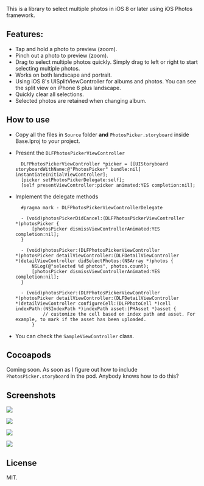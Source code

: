 This is a library to select multiple photos in iOS 8 or later using iOS Photos framework.

Features:
-

- Tap and hold a photo to preview (zoom).
- Pinch out a photo to preview (zoom).
- Drag to select multiple photos quickly. Simply drag to left or right to start selecting multiple photos.
- Works on both landscape and portrait.
- Using iOS 8's UISplitViewController for albums and photos. You can see the split view on iPhone 6 plus landscape.
- Quickly clear all selections.
- Selected photos are retained when changing album.

How to use
-

- Copy all the files in `Source` folder **and** `PhotosPicker.storyboard` inside Base.lproj to your project.
- Present the `DLFPhotosPickerViewController`

		DLFPhotosPickerViewController *picker = [[UIStoryboard storyboardWithName:@"PhotosPicker" bundle:nil] instantiateInitialViewController];
    	[picker setPhotosPickerDelegate:self];
    	[self presentViewController:picker animated:YES completion:nil];

- Implement the delegate methods

		#pragma mark - DLFPhotosPickerViewControllerDelegate

		- (void)photosPickerDidCancel:(DLFPhotosPickerViewController *)photosPicker {
    		[photosPicker dismissViewControllerAnimated:YES completion:nil];
		}

		- (void)photosPicker:(DLFPhotosPickerViewController *)photosPicker detailViewController:(DLFDetailViewController *)detailViewController didSelectPhotos:(NSArray *)photos {
    		NSLog(@"selected %d photos", photos.count);
    		[photosPicker dismissViewControllerAnimated:YES completion:nil];
		}

		- (void)photosPicker:(DLFPhotosPickerViewController *)photosPicker detailViewController:(DLFDetailViewController *)detailViewController configureCell:(DLFPhotoCell *)cell indexPath:(NSIndexPath *)indexPath asset:(PHAsset *)asset {
		        // customize the cell based on index path and asset. For example, to mark if the asset has been uploaded.
		    }

- You can check the `SampleViewController` class.
		
Cocoapods
-

Coming soon. As soon as I figure out how to include `PhotosPicker.storyboard` in the pod. Anybody knows how to do this?

Screenshots
-

![](https://raw.githubusercontent.com/nicnocquee/DLFPhotosPicker/master/screenshots/iOS%20Simulator%20Screen%20Shot%20Nov%2030,%202014,%2009.39.04.png)

![](https://raw.githubusercontent.com/nicnocquee/DLFPhotosPicker/master/screenshots/iOS%20Simulator%20Screen%20Shot%20Nov%2030,%202014,%2009.38.27.png)

![](https://raw.githubusercontent.com/nicnocquee/DLFPhotosPicker/master/screenshots/iOS%20Simulator%20Screen%20Shot%20Nov%2030,%202014,%2009.38.58.png)

![](https://raw.githubusercontent.com/nicnocquee/DLFPhotosPicker/master/screenshots/iOS%20Simulator%20Screen%20Shot%20Nov%2030,%202014,%2009.38.34.png)


License
-

MIT.